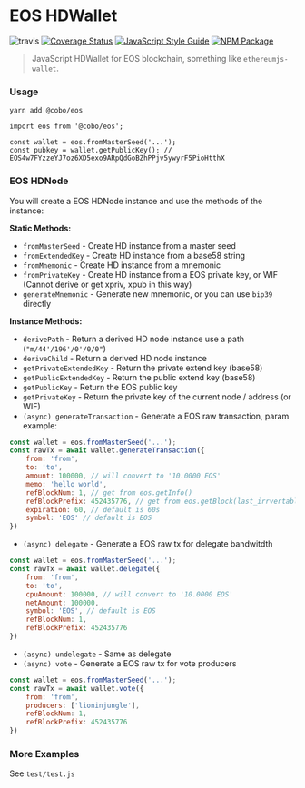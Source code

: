 # EOS HDWallet

![travis](https://travis-ci.org/cobowallet/eos-wallet.svg?branch=master)
[![Coverage Status](https://coveralls.io/repos/github/cobowallet/eos-wallet/badge.svg?branch=master)](https://coveralls.io/github/cobowallet/eos-wallet?branch=master)
[![JavaScript Style Guide](https://img.shields.io/badge/code_style-standard-brightgreen.svg)](https://standardjs.com)
[![NPM Package](https://img.shields.io/npm/v/@cobo/eos.svg?style=flat-square)](https://www.npmjs.com/package/@cobo/eos)

> JavaScript HDWallet for EOS blockchain, something like `ethereumjs-wallet`.

### Usage
```
yarn add @cobo/eos
```
```
import eos from '@cobo/eos';

const wallet = eos.fromMasterSeed('...');
const pubkey = wallet.getPublicKey(); // EOS4w7FYzzeYJ7oz6XD5exo9ARpQdGoBZhPPjv5ywyrF5PioHtthX
```

### EOS HDNode

You will create a EOS HDNode instance and use the methods of the instance:

**Static Methods:**

* `fromMasterSeed` - Create HD instance from a master seed
* `fromExtendedKey` - Create HD instance from a base58 string
* `fromMnemonic` - Create HD instance from a mnemonic
* `fromPrivateKey` - Create HD instance from a EOS private key, or WIF (Cannot derive or get xpriv, xpub in this way)
* `generateMnemonic` - Generate new mnemonic, or you can use `bip39` directly

**Instance Methods:**

* `derivePath` - Return a derived HD node instance use a path (`"m/44'/196'/0'/0/0"`)
* `deriveChild` - Return a derived HD node instance
* `getPrivateExtendedKey` - Return the private extend key (base58)
* `getPublicExtendedKey` - Return the public extend key (base58)
* `getPublicKey` - Return the EOS public key
* `getPrivateKey` - Return the private key of the current node / address (or WIF)
* `(async) generateTransaction` - Generate a EOS raw transaction, param example:
```JavaScript
const wallet = eos.fromMasterSeed('...');
const rawTx = await wallet.generateTransaction({
    from: 'from',
    to: 'to',
    amount: 100000, // will convert to '10.0000 EOS'
    memo: 'hello world',
    refBlockNum: 1, // get from eos.getInfo()
    refBlockPrefix: 452435776, // get from eos.getBlock(last_irrvertable_block)
    expiration: 60, // default is 60s
    symbol: 'EOS' // default is EOS
})
```
* `(async) delegate` - Generate a EOS raw tx for delegate bandwitdth
```JavaScript
const wallet = eos.fromMasterSeed('...');
const rawTx = await wallet.delegate({
    from: 'from',
    to: 'to',
    cpuAmount: 100000, // will convert to '10.0000 EOS'
    netAmount: 100000,
    symbol: 'EOS', // default is EOS
    refBlockNum: 1,
    refBlockPrefix: 452435776
})
```
* `(async) undelegate` - Same as delegate
* `(async) vote` - Generate a EOS raw tx for vote producers
```JavaScript
const wallet = eos.fromMasterSeed('...');
const rawTx = await wallet.vote({
    from: 'from',
    producers: ['lioninjungle'],
    refBlockNum: 1,
    refBlockPrefix: 452435776
})
```

### More Examples

See `test/test.js`
